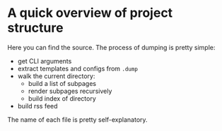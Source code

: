 # A quick overview of project structure

Here you can find the source. The process of dumping is pretty simple:

- get CLI arguments
- extract templates and configs from `.dump`
- walk the current directory:
    - build a list of subpages
    - render subpages recursively
    - build index of directory
- build rss feed

The name of each file is pretty self-explanatory.
